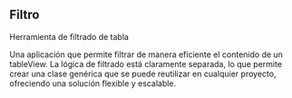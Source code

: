 ## Filtro

Herramienta de filtrado de tabla

Una aplicación que permite filtrar de manera eficiente el contenido de un tableView. La lógica de filtrado está claramente separada, lo que permite crear una clase genérica que se puede reutilizar en cualquier proyecto, ofreciendo una solución flexible y escalable.
